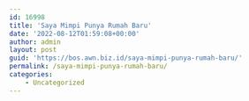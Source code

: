 ```yaml
---
id: 16998
title: 'Saya Mimpi Punya Rumah Baru'
date: '2022-08-12T01:59:08+00:00'
author: admin
layout: post
guid: 'https://bos.awn.biz.id/saya-mimpi-punya-rumah-baru/'
permalink: /saya-mimpi-punya-rumah-baru/
categories:
    - Uncategorized
---
```



